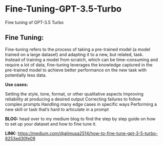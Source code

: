 # Fine-Tuning-GPT-3.5-Turbo
Fine tuning of GPT-3.5 Turbo

## Fine Tuning:

Fine-tuning refers to the process of taking a pre-trained model (a model trained on a large dataset) and adapting it to a new, but related, task. Instead of training a model from scratch, which can be time-consuming and require a lot of data, fine-tuning leverages the knowledge captured in the pre-trained model to achieve better performance on the new task with potentially less data.

**Use cases:**

Setting the style, tone, format, or other qualitative aspects
Improving reliability at producing a desired output
Correcting failures to follow complex prompts
Handling many edge cases in specific ways
Performing a new skill or task that’s hard to articulate in a prompt

**BLOG:**
head over to my medium blog to find the step by step guide on how to set up your dataset and how to fine tune it.

**LINK:** https://medium.com/@alimusa2514/how-to-fine-tune-gpt-3-5-turbo-8253ed30fe09
